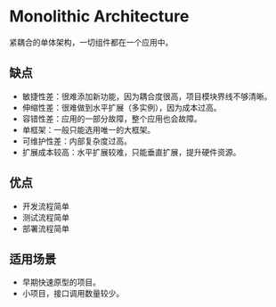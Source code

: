 # Monolithic Architecture
紧耦合的单体架构，一切组件都在一个应用中。

## 缺点
- 敏捷性差：很难添加新功能，因为耦合度很高，项目模块界线不够清晰。
- 伸缩性差：很难做到水平扩展（多实例），因为成本过高。
- 容错性差：应用的一部分故障，整个应用也会故障。
- 单框架：一般只能选用唯一的大框架。
- 可维护性差：内部复杂度过高。
- 扩展成本较高：水平扩展较难，只能垂直扩展，提升硬件资源。

## 优点
- 开发流程简单
- 测试流程简单
- 部署流程简单

## 适用场景
- 早期快速原型的项目。
- 小项目，接口调用数量较少。